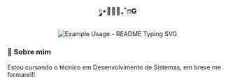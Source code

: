 <!-- markdownlint-disable MD033 MD041 -->
<p align="center">
  <h3 align="center">༘⋆🌷🫧💭₊˚ෆG</h3>
</p>

<p align="center">
  <img src="https://readme-typing-svg.demolab.com/?lines=Olá+sou+a+Giovana!;&font=Fira%20Code&center=true&width=380&height=50&duration=4000&pause=1000" alt="Example Usage - README Typing SVG">
</p>

### 🌸 Sobre mim
Estou cursando o técnico em Desenvolvimento de Sistemas, em breve me formarei!!


